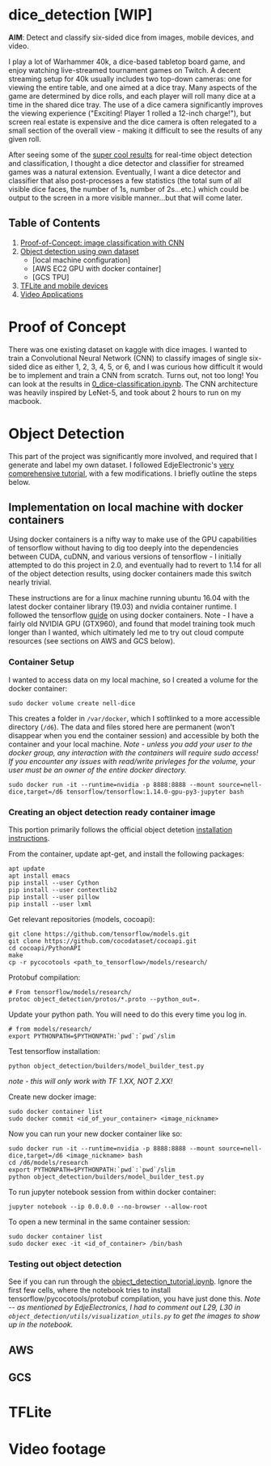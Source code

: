 # dice_detection [WIP]
**AIM**: Detect and classify six-sided dice from images, mobile devices, and video.

I play a lot of Warhammer 40k, a dice-based tabletop board game, and enjoy watching live-streamed tournament games on Twitch. A decent streaming setup for 40k usually includes two top-down cameras: one for viewing the entire table, and one aimed at a dice tray. Many aspects of the game are determined by dice rolls, and each player will roll many dice at a time in the shared dice tray. The use of a dice camera significantly improves the viewing experience ("Exciting! Player 1 rolled a 12-inch charge!"), but screen real estate is expensive and the dice camera is often relegated to a small section of the overall view - making it difficult to see the results of any given roll.

After seeing some of the [super cool results](https://medium.com/tensorflow/training-and-serving-a-realtime-mobile-object-detector-in-30-minutes-with-cloud-tpus-b78971cf1193) for real-time object detection and classification, I thought a dice detector and classifier for streamed games was a natural extension. Eventually, I want a dice detector and classifier that also post-processes a few statistics (the total sum of all visible dice faces, the number of 1s, number of 2s...etc.) which could be output to the screen in a more visible manner...but that will come later.

## Table of Contents
1. [Proof-of-Concept: image classification with CNN](README.md#proof-of-concept)
2. [Object detection using own dataset](README.md#object-detection)
   - [local machine configuration]
   - [AWS EC2 GPU with docker container]
   - [GCS TPU]
3. [TFLite and mobile devices](README.md#TFlite)
4. [Video Applications](README.md#video-footage)

# Proof of Concept
There was one existing dataset on kaggle with dice images. I wanted to train a Convolutional Neural Network (CNN) to classify images of single six-sided dice as either 1, 2, 3, 4, 5, or 6, and I was curious how difficult it would be to implement and train a CNN from scratch. Turns out, not too long! You can look at the results in [0_dice-classification.ipynb](1_data_relabel_train_test_split.ipynb). The CNN architecture was heavily inspired by LeNet-5, and took about 2 hours to run on my macbook.

# Object Detection
This part of the project was significantly more involved, and required that I generate and label my own dataset. I followed EdjeElectronic's [very comprehensive tutorial](https://github.com/EdjeElectronics/TensorFlow-Object-Detection-API-Tutorial-Train-Multiple-Objects-Windows-10#8-use-your-newly-trained-object-detection-classifier), with a few modifications. I briefly outline the steps below.



## Implementation on local machine with docker containers
Using docker containers is a nifty way to make use of the GPU capabilities of tensorflow without having to dig too deeply into the dependencies between CUDA, cuDNN, and various versions of tensorflow - I initially attempted to do this project in 2.0, and eventually had to revert to 1.14 for all of the object detection results, using docker containers made this switch nearly trivial.

These instructions are for a linux machine running ubuntu 16.04 with the latest docker container library (19.03) and nvidia container runtime. I followed the tensorflow [guide](https://www.tensorflow.org/install/docker) on using docker containers. Note - I have a fairly old NVIDIA GPU (GTX960), and found that model training took much longer than I wanted, which ultimately led me to try out cloud compute resources (see sections on AWS and GCS below).

### Container Setup
I wanted to access data on my local machine, so I created a volume for the docker container:
```
sudo docker volume create nell-dice
```
This creates a folder in `/var/docker`, which I softlinked to a more accessible directory (`/d6`). The data and files stored here are permanent (won't disappear when you end the container session) and accessible by both the container and your local machine.
*Note - unless you add your user to the docker group, any interaction with the containers will require sudo access! If you encounter any issues with read/write privleges for the volume, your user must be an owner of the entire docker directory.*

```
sudo docker run -it --runtime=nvidia -p 8888:8888 --mount source=nell-dice,target=/d6 tensorflow/tensorflow:1.14.0-gpu-py3-jupyter bash
```

### Creating an object detection ready container image
This portion primarily follows the official object detetion [installation instructions](https://github.com/tensorflow/models/blob/master/research/object_detection/g3doc/installation.md).

From the container, update apt-get, and install the following packages:
```
apt update
apt install emacs
pip install --user Cython
pip install --user contextlib2
pip install --user pillow
pip install --user lxml
```

Get relevant repositories (models, cocoapi):
```
git clone https://github.com/tensorflow/models.git
git clone https://github.com/cocodataset/cocoapi.git
cd cocoapi/PythonAPI
make
cp -r pycocotools <path_to_tensorflow>/models/research/
```

Protobuf compilation:
```
# From tensorflow/models/research/
protoc object_detection/protos/*.proto --python_out=.
```


Update your python path. You will need to do this every time you log in.
```
# from models/research/
export PYTHONPATH=$PYTHONPATH:`pwd`:`pwd`/slim
```

Test tensorflow installation:
```
python object_detection/builders/model_builder_test.py
```
*note - this will only work with TF 1.XX, NOT 2.XX!*

Create new docker image:
```
sudo docker container list
sudo docker commit <id_of_your_container> <image_nickname>
```

Now you can run your new docker container like so:
```
sudo docker run -it --runtime=nvidia -p 8888:8888 --mount source=nell-dice,target=/d6 <image_nickname> bash
cd /d6/models/research
export PYTHONPATH=$PYTHONPATH:`pwd`:`pwd`/slim
python object_detection/builders/model_builder_test.py
```

To run jupyter notebook session from within docker container:
```
jupyter notebook --ip 0.0.0.0 --no-browser --allow-root
```

To open a new terminal in the same container session:
```
sudo docker container list
sudo docker exec -it <id_of_container> /bin/bash
```

### Testing out object detection
See if you can run through the [object_detection_tutorial.ipynb](https://github.com/tensorflow/models/blob/master/research/object_detection/object_detection_tutorial.ipynb). Ignore the first few cells, where the notebook tries to install tensorflow/pycocotools/protobuf compilation, you have just done this. *Note -- as mentioned by EdjeElectronics, I had to comment out L29, L30 in `object_detection/utils/visualization_utils.py` to get the images to show up in the notebook.*

## AWS

## GCS


# TFLite

# Video footage
